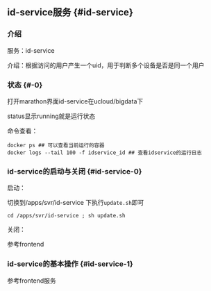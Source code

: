 ## id-service服务 {#id-service}

### 介绍

服务：id-service

介绍：根据访问的用户产生一个uid，用于判断多个设备是否是同一个用户

### 状态 {#-0}

打开marathon界面id-service在ucloud/bigdata下

status显示running就是运行状态

命令查看：
```
docker ps ## 可以查看当前运行的容器
docker logs --tail 100 -f idservice_id ## 查看idservice的运行日志
```
### id-service的启动与关闭 {#id-service-0}

启动：

切换到/apps/svr/id-service 下执行`update.sh`即可
```
cd /apps/svr/id-service ; sh update.sh
```
关闭：

参考frontend

### id-service的基本操作 {#id-service-1}

参考frontend服务